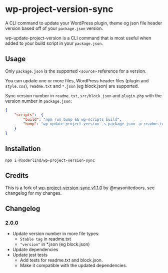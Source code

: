 # wp-project-version-sync

A CLI command to update your WordPress plugin, theme og json file header version based off of your `package.json` version.

wp-update-project-version is a CLI command that is most useful when added to your build script in your `package.json`.

## Usage

Only `package.json` is the supported `<source>` reference for a version. 

You can update one or more files, WordPress header files (plugin and `style.css`), `readme.txt` and `*.json` (eg block.json)  are supported.

Sync version number in `readme.txt`, `src/block.json` and `plugin.php` with the version number in `package.json`:


```json
{
    "scripts":  {
        "build": "npm run bump && wp-scripts build",
		"bump": "wp-update-project-version -s package.json -p readme.txt src/block.json plugin.php",
    }
}
```

## Installation

```
npm i @soderlind/wp-project-version-sync
```

## Credits

This is a fork of [wp-project-version-sync v1.1.0](https://github.com/masonitedoors/wp-project-version-sync) by @masonitedoors, see changelog for my changes.


## Changelog

### 2.0.0

- Update version number in more file types:
	- `Stable tag` in readme.txt
	- `"version"` in *.json (eg block.json)
- Update dependencies
- Update jest tests
	- Add tests for readme.txt and block.json.
	- Make it compatible with the updated dependencies.